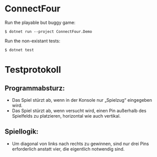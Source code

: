 # ConnectFour

Run the playable but buggy game:

    $ dotnet run --project ConnectFour.Demo

Run the non-existant tests:

    $ dotnet test


# Testprotokoll

## Programmabsturz:
- Das Spiel stürzt ab, wenn in der Konsole nur „Spielzug“ eingegeben wird.
- Das Spiel stürzt ab, wenn versucht wird, einen Pin außerhalb des Spielfelds zu platzieren, horizontal wie auch vertikal.

## Spiellogik:
- Um diagonal von links nach rechts zu gewinnen, sind nur drei Pins erforderlich anstatt vier, die eigentlich notwendig sind.

